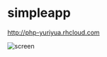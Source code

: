 simpleapp
=========
http://php-yuriyua.rhcloud.com

![screen](https://cloud.githubusercontent.com/assets/5486327/5379117/8fea574e-8097-11e4-8ecb-dd1374bc402a.png)
